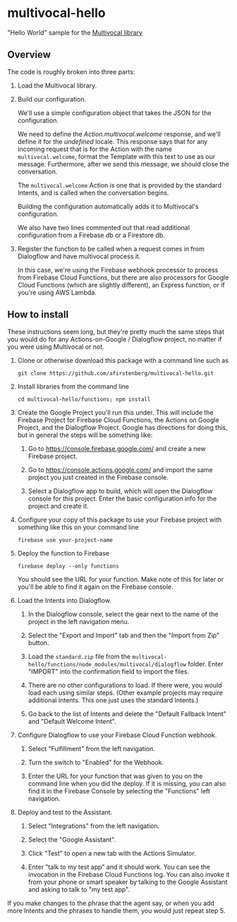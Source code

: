 # multivocal-hello
"Hello World" sample for the [Multivocal library](https://github.com/afirstenberg/multivocal)

## Overview

The code is roughly broken into three parts:

1.  Load the Multivocal library.

2.  Build our configuration.  
   
    We'll use a simple configuration object that takes the JSON for the configuration.
   
    We need to define the _Action.multivocal.welcome_ response, 
    and we'll define it for the _undefined_
    locale. This response says that for any incoming request that is for
    the Action with the name `multivocal.welcome`, format the Template with
    this text to use as our message.
    Furthermore, after we send this message, we should close the conversation.
   
    The `multivocal.welcome` Action is one that is provided by the standard
    Intents, and is called when the conversation begins.
    
    Building the configuration automatically adds it to Multivocal's
    configuration.
    
    We also have two lines commented out that read additional configuration
    from a Firebase db or a Firestore db.
    
3.  Register the function to be called when a request comes in from Dialogflow
    and have multivocal process it.
    
    In this case, we're using the Firebase webhook processor to process
    from Firebase Cloud Functions, but there are also processors for 
    Google Cloud Functions (which are slightly different), an Express
    function, or if you're using AWS Lambda.
    
## How to install

These instructions seem long, but they're pretty much the same steps
that you would do for any Actions-on-Google / Dialogflow project, no
matter if you were using Multivocal or not.

1.  Clone or otherwise download this package with a command line such as

    `git clone https://github.com/afirstenberg/multivocal-hello.git`
    
2.  Install libraries from the command line

    `cd multivocal-hello/functions; npm install`
    
3.  Create the Google Project you'll run this under. This will include
    the Firebase Project for Firebase Cloud Functions, the Actions on
    Google Project, and the Dialogflow Project. Google has directions
    for doing this, but in general the steps will be something like:
    
    1.  Go to https://console.firebase.google.com/ and create a new
        Firebase project.
       
    2.  Go to https://console.actions.google.com/ and import the
        same project you just created in the Firebase console.
        
    3.  Select a Dialogflow app to build, which will open the Dialogflow
        console for this project. Enter the basic configuration info
        for the project and create it.
        
4.  Configure your copy of this package to use your Firebase project
    with something like this on your command line
    
    `firebase use your-project-name`
    
5.  Deploy the function to Firebase

    `firebase deploy --only functions`
    
    You should see the URL for your function. Make note of this for
    later or you'll be able to find it again on the Firebase console.
    
6.  Load the Intents into Dialogflow.

    1.  In the Dialogflow console, select the gear next to the name
        of the project in the left navigation menu.
        
    2.  Select the "Export and Import" tab and then the "Import from Zip"
        button.
        
    3.  Load the `standard.zip` file from the
        `multivocal-hello/functions/node_modules/multivocal/dialogflow`
        folder. Enter "IMPORT" into the confirmation field to import the
        files.
        
    4.  There are no other configurations to load. If there were, you
        would load each using similar steps. (Other example projects
        may require additional Intents. This one just uses the standard
        Intents.)
    
    5.  Go back to the list of Intents and delete the "Default Fallback Intent"
        and "Default Welcome Intent".
        
7.  Configure Dialogflow to use your Firebase Cloud Function webhook.

    1.  Select "Fulfillment" from the left navigation.
    
    2.  Turn the switch to "Enabled" for the Webhook.
    
    3.  Enter the URL for your function that was given to you on the
        command line when you did the deploy. If it is missing, you can
        also find it in the Firebase Console by selecting the "Functions"
        left navigation.
        
8.  Deploy and test to the Assistant.

    1.  Select "Integrations" from the left navigation.
    
    2.  Select the "Google Assistant".
    
    3.  Click "Test" to open a new tab with the Actions Simulator.
    
    4.  Enter "talk to my test app" and it should work. You can see
        the invocation in the Firebase Cloud Functions log. You can
        also invoke it from your phone or smart speaker by talking
        to the Google Assistant and asking to talk to "my test app".
        
If you make changes to the phrase that the agent say, or when you add
more Intents and the phrases to handle them, you would just repeat
step 5.
